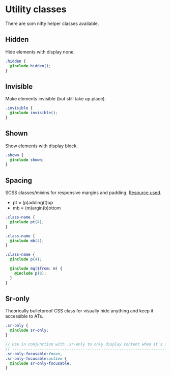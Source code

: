 # Utility classes

There are som nifty helper classes available.

## Hidden

Hide elements with display none.

```scss
.hidden {
  @include hidden();
}
```

## Invisible

Make elements invisible (but still take up place).

```scss
.invisible {
  @include invisible();
}
```

## Shown

Show elements with display block.

```scss
.shown {
  @include shown;
}
```

## Spacing

SCSS classes/mixins for responsive margins and padding.
[Resource used](https://github.com/digitaledgeit/sass-spacing).

- pt = (p)adding(t)op
- mb = (m)argin(b)ottom

```scss
.class-name {
  @include pt(4);
}

.class-name {
  @include mb(4);
}

.class-name {
  @include p(4);

  @include mq($from: m) {
    @include p(8);
  }
}
```

## Sr-only

Theorically bulletproof CSS class for visually hide anything and keep it
accessible to ATs.

```scss
.sr-only {
  @include sr-only;
}

// Use in conjunction with .sr-only to only display content when it's focused.
// -------------------------------------------------------------------------------
.sr-only-focusable:focus,
.sr-only-focusable:active {
  @include sr-only-focusable;
}
```
